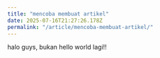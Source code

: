 ```yaml
---
title: "mencoba membuat artikel"
date: 2025-07-16T21:27:26.178Z
permalink: "/article/mencoba-membuat-artikel/"
---
```

<p>halo guys, bukan hello world lagi!!</p>